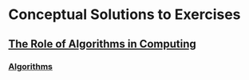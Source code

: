 # Conceptual Solutions to Exercises

## [The Role of Algorithms in Computing](https://)

### [Algorithms](https://)